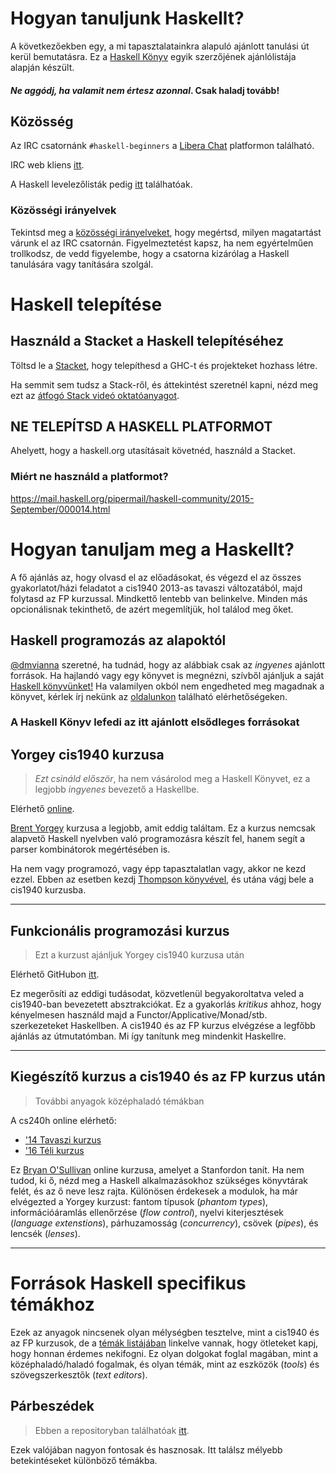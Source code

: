 # Hogyan tanuljunk Haskellt?

A következőekben egy, a mi tapasztalatainkra alapuló ajánlott tanulási út kerül bemutatásra. Ez a [Haskell Könyv](https://haskellbook.com) egyik szerzőjének ajánlólistája alapján készült.

#### _Ne aggódj, ha valamit nem értesz azonnal_. Csak haladj tovább!

## Közösség

Az IRC csatornánk `#haskell-beginners` a [Libera Chat](https://libera.chat/) platformon található.

IRC web kliens [itt](https://web.libera.chat/).

A Haskell levelezőlisták pedig [itt](https://wiki.haskell.org/Mailing_lists) találhatóak.

### Közösségi irányelvek

Tekintsd meg a [közösségi irányelveket](coc.md), hogy megértsd, milyen magatartást várunk el az IRC csatornán. Figyelmeztetést kapsz, ha nem egyértelműen trollkodsz, de vedd figyelembe, hogy a csatorna kizárólag a Haskell tanulására vagy tanítására szolgál.

# Haskell telepítése

## Használd a Stacket a Haskell telepítéséhez

Töltsd le a [Stacket](https://haskellstack.org), hogy telepíthesd a GHC-t és projekteket hozhass létre.

Ha semmit sem tudsz a Stack-ről, és áttekintést szeretnél kapni, nézd meg ezt az [átfogó Stack videó oktatóanyagot](https://www.youtube.com/watch?v=sRonIB8ZStw).

## NE TELEPÍTSD A HASKELL PLATFORMOT

Ahelyett, hogy a haskell.org utasításait követnéd, használd a Stacket.

### Miért ne használd a platformot?

https://mail.haskell.org/pipermail/haskell-community/2015-September/000014.html

# Hogyan tanuljam meg a Haskellt?

A fő ajánlás az, hogy olvasd el az előadásokat, és végezd el az összes gyakorlatot/házi feladatot a cis1940 2013-as tavaszi változatából, majd folytasd az FP kurzussal. Mindkettő lentebb van belinkelve. Minden más opcionálisnak tekinthető, de azért megemlítjük, hol találod meg őket.

## Haskell programozás az alapoktól

[@dmvianna](https://github.com/dmvianna) szeretné, ha tudnád, hogy az alábbiak csak az _ingyenes_ ajánlott források. Ha hajlandó vagy egy könyvet is megnézni, szívből ajánljuk a saját [Haskell könyvünket!](https://haskellbook.com) Ha valamilyen okból nem engedheted meg magadnak a könyvet, kérlek írj nekünk az [oldalunkon](https://haskellbook.com/support.html) található elérhetőségeken.

### A Haskell Könyv lefedi az itt ajánlott elsődleges forrásokat

## Yorgey cis1940 kurzusa

> _Ezt csináld először_, ha nem vásárolod meg a Haskell Könyvet, ez a legjobb _ingyenes_ bevezető a Haskellbe.

Elérhető [online](https://www.seas.upenn.edu/~cis1940/spring13/lectures.html).

[Brent Yorgey](https://byorgey.wordpress.com) kurzusa a legjobb, amit eddig találtam.
Ez a kurzus nemcsak alapvető Haskell nyelvben való programozásra készít fel, hanem segít a parser kombinátorok megértésében is.

Ha nem vagy programozó, vagy épp tapasztalatlan vagy, akkor ne kezd ezzel. Ebben az esetben kezdj [Thompson könyvével](https://www.haskellcraft.com/craft3e/Home.html), és utána vágj bele a cis1940 kurzusba.

---

## Funkcionális programozási kurzus

> Ezt a kurzust ajánljuk Yorgey cis1940 kurzusa után

Elérhető GitHubon [itt](https://github.com/bitemyapp/fp-course).

Ez megerősíti az eddigi tudásodat, közvetlenül begyakoroltatva veled a cis1940-ban bevezetett absztrakciókat. Ez a gyakorlás _kritikus_ ahhoz, hogy kényelmesen használd majd a Functor/Applicative/Monad/stb. szerkezeteket Haskellben. A cis1940 és az FP kurzus elvégzése a legfőbb ajánlás az útmutatómban. Mi így tanítunk meg mindenkit Haskellre.

---

## Kiegészítő kurzus a cis1940 és az FP kurzus után

> További anyagok középhaladó témákban

A cs240h online elérhető:

- ['14 Tavaszi kurzus](http://www.scs.stanford.edu/14sp-cs240h/)
- ['16 Téli kurzus](http://www.scs.stanford.edu/16wi-cs240h/)

Ez [Bryan O'Sullivan](https://github.com/bos) online kurzusa, amelyet a Stanfordon tanít.
Ha nem tudod, ki ő, nézd meg a Haskell alkalmazásokhoz szükséges könyvtárak felét, és az ő neve lesz rajta. Különösen érdekesek a modulok, ha már elvégezted a Yorgey kurzust: fantom típusok (*phantom types*), információáramlás ellenőrzése (*flow control*), nyelvi kiterjesztések (*language extenstions*), párhuzamosság (*concurrency*), csövek (*pipes*), és lencsék (*lenses*).

---

# Források Haskell specifikus témákhoz

Ezek az anyagok nincsenek olyan mélységben tesztelve, mint a cis1940 és az FP kurzusok, de a [témák listájában](specific_topics.md) linkelve vannak, hogy ötleteket kapj, hogy honnan érdemes nekifogni. Ez olyan dolgokat foglal magában, mint a középhaladó/haladó fogalmak, és olyan témák, mint az eszközök (*tools*) és szövegszerkesztők (*text editors*).

## Párbeszédek

> Ebben a repositoryban találhatóak [itt](dialogues.md).

Ezek valójában nagyon fontosak és hasznosak. Itt találsz mélyebb betekintéseket különböző témákba.
